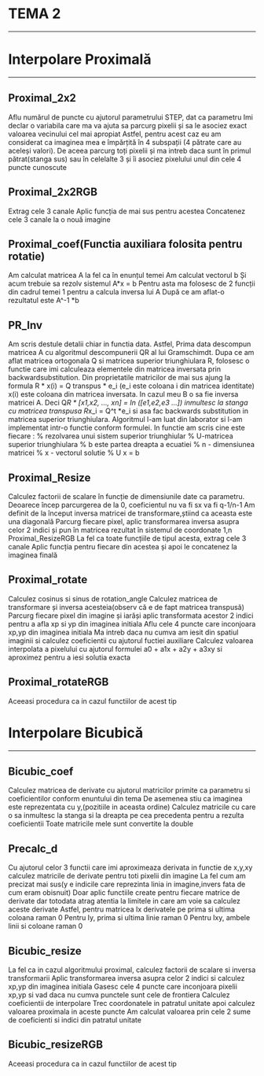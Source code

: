 # TEMA 2
--------

# Interpolare Proximală
-----------------------

Proximal_2x2
--------------
Aflu numărul de puncte cu ajutorul parametrului STEP, dat ca parametru
Imi declar o variabila care ma va ajuta sa parcurg pixelii și sa le asociez exact 
valoarea vecinului cel mai apropiat
Astfel, pentru acest caz eu am considerat ca imaginea mea e împărțită în 4 subspații
(4 pătrate care au aceleși valori).
De aceea parcurg toți pixelii și ma intreb daca sunt în primul pătrat(stanga sus) 
sau în celelalte 3 și îi asociez pixelului unul din cele 4 puncte cunoscute

Proximal_2x2RGB
-------------------
Extrag cele 3 canale
Aplic funcția de mai sus pentru acestea
Concatenez cele 3 canale la o nouă imagine

Proximal_coef(Functia auxiliara folosita pentru rotatie)
-------------------
Am calculat matricea A la fel ca în enunțul temei
Am calculat vectorul b
Și acum trebuie sa rezolv sistemul A*x = b
Pentru asta ma folosesc de 2 funcții din cadrul temei 1 pentru a calcula inversa lui A
După ce am aflat-o rezultatul este A^-1 *b

PR_Inv
-----------
Am scris destule detalii chiar in functia data.
Astfel, Prima data descompun matricea A cu algoritmul descompunerii QR al lui Gramschimdt.
Dupa ce am aflat matricea ortogonala Q si matricea superior triunghiulara R,
folosesc o functie care imi calculeaza elementele din matricea inversata prin
backwardsubstitution. Din proprietatile matricilor de mai sus ajung la formula 
R * x(i) = Q transpus * e_i (e_i este coloana i din matricea identitate)
x(i) este coloana din matricea inversata.
In cazul meu B o sa fie inversa matricei A.
Deci Q*R * [x1,x2, ..., xn] = In ([e1,e2,e3 ...])
inmultesc la stanga cu matricea transpusa
R*x_i = Q^t *e_i si asa fac backwards substitution in matricea superior triunghiulara.
Algoritmul l-am luat din laborator si l-am implementat intr-o functie conform formulei.
In functie am scris cine este fiecare :
% rezolvarea unui sistem superior triunghiular
% U-matricea superior triunghiulara
% b este partea dreapta a ecuatiei
% n - dimensiunea matricei 
% x - vectorul solutie 
% U x = b

Proximal_Resize
---------------
Calculez factorii de scalare în funcție de dimensiunile date ca parametru. 
Deoarece încep parcurgerea de la 0, coeficientul nu va fi sx va fi q-1/n-1
Am definit de la început inversa matricei de transformare,știind ca aceasta este una diagonală
Parcurg fiecare pixel, aplic transformarea inversa asupra celor 2 indici 
și pun în matricea rezultat în sistemul de coordonate 1,n
Proximal_ResizeRGB
La fel ca toate funcțiile de tipul acesta, extrag cele 3 canale
Aplic funcția pentru fiecare din acestea și apoi le concatenez la imaginea finală

Proximal_rotate
---------------
Calculez cosinus si sinus de rotation_angle
Calculez matricea de transformare și inversa acesteia(observ că e de fapt matricea transpusă)
Parcurg fiecare pixel din imagine și iarăși aplic transformata acestor 2 indici pentru a afla xp si yp din imaginea initiala
Aflu cele 4 puncte care inconjoara xp,yp din imaginea initiala
Ma intreb daca nu cumva am iesit din spatiul imaginii si calculez coeficientii cu ajutorul fuctiei auxiliare 
Calculez valoarea interpolata a pixelului cu ajutorul formulei 
a0 + a1x + a2y + a3xy si aproximez pentru a iesi solutia exacta

Proximal_rotateRGB
------------------
Aceeasi procedura ca in cazul functiilor de acest tip

# Interpolare Bicubică
----------------------

Bicubic_coef
-------------
Calculez matricea de derivate cu ajutorul matricilor primite ca parametru si coeficientilor
conform enuntului din tema
De asemenea stiu ca imaginea este reprezentata cu y,(pozitiile in aceasta ordine)
Calculez matricile cu care o sa inmultesc la stanga si la dreapta pe cea precedenta 
pentru a rezulta coeficientii
Toate matricile mele sunt convertite la double

Precalc_d
-------------
Cu ajutorul celor 3 functii care imi aproximeaza derivata in functie de x,y,xy calculez matricile de derivate pentru toti pixelii din imagine
La fel cum am precizat mai sus(y e indicile care reprezinta linia in imagine,invers fata 
de cum eram obisnuit)
Doar aplic functiile create pentru fiecare matrice de derivate dar totodata atrag atentia la limitele in care am voie sa calculez aceste derivate
Astfel, pentru matricea Ix derivatele pe prima si ultima coloana raman 0
Pentru Iy, prima si ultima linie raman 0
Pentru Ixy, ambele linii si coloane raman 0

Bicubic_resize
------------------
La fel ca in cazul algoritmului proximal, calculez factorii de scalare si inversa transformarii
Aplic transformarea inversa asupra celor 2 indici si calculez xp,yp din imaginea initiala
Gasesc cele 4 puncte care inconjoara pixelii xp,yp
si vad daca nu cumva punctele sunt cele de frontiera
Calculez coeficientii de interpolare
Trec coordonatele in patratul unitate
apoi calculez valoarea proximala in aceste puncte
Am calculat valoarea prin cele 2 sume de coeficienti si indici din patratul unitate

Bicubic_resizeRGB
------------------
Aceeasi procedura ca in cazul functiilor de acest tip
